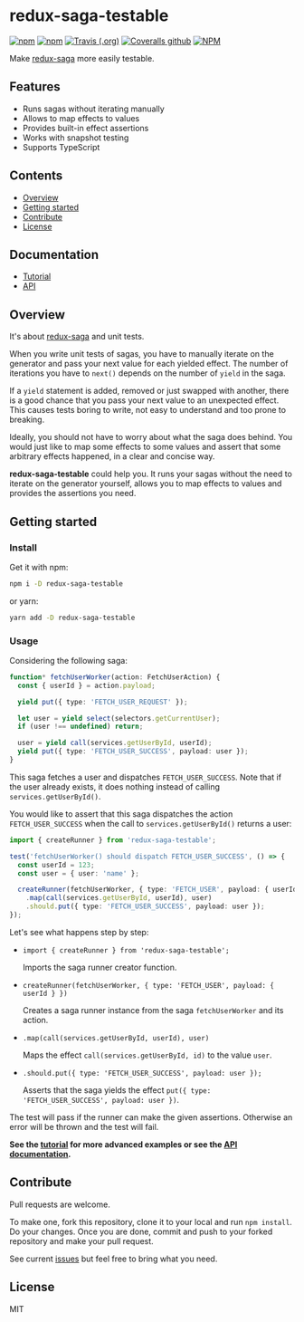 # redux-saga-testable

[![npm](https://img.shields.io/npm/v/redux-saga-testable)](https://www.npmjs.com/package/redux-saga-testable)
[![npm](https://img.shields.io/npm/dt/redux-saga-testable)](https://www.npmjs.com/package/redux-saga-testable)
[![Travis (.org)](https://img.shields.io/travis/jeromeludmann/redux-saga-testable)](https://travis-ci.org/jeromeludmann/redux-saga-testable)
[![Coveralls github](https://img.shields.io/coveralls/github/jeromeludmann/redux-saga-testable)](https://coveralls.io/github/jeromeludmann/redux-saga-testable)
[![NPM](https://img.shields.io/npm/l/redux-saga-testable)](/LICENSE)

Make [redux-saga](https://github.com/redux-saga/redux-saga) more easily testable.

## Features

- Runs sagas without iterating manually
- Allows to map effects to values
- Provides built-in effect assertions
- Works with snapshot testing
- Supports TypeScript

## Contents

- [Overview](#overview)
- [Getting started](#getting-started)
- [Contribute](#contribute)
- [License](#license)

## Documentation

- [Tutorial][tutorial]
- [API][api]

## Overview

It's about [redux-saga](https://github.com/redux-saga/redux-saga) and unit tests.

When you write unit tests of sagas, you have to manually iterate on the generator and pass your next value for each yielded effect. The number of iterations you have to `next()` depends on the number of `yield` in the saga.

If a `yield` statement is added, removed or just swapped with another, there is a good chance that you pass your next value to an unexpected effect. This causes tests boring to write, not easy to understand and too prone to breaking.

Ideally, you should not have to worry about what the saga does behind. You would just like to map some effects to some values and assert that some arbitrary effects happened, in a clear and concise way.

**redux-saga-testable** could help you. It runs your sagas without the need to iterate on the generator yourself, allows you to map effects to values and provides the assertions you need.

## Getting started

### Install

Get it with npm:

```sh
npm i -D redux-saga-testable
```

or yarn:

```sh
yarn add -D redux-saga-testable
```

### Usage

Considering the following saga:

```ts
function* fetchUserWorker(action: FetchUserAction) {
  const { userId } = action.payload;

  yield put({ type: 'FETCH_USER_REQUEST' });

  let user = yield select(selectors.getCurrentUser);
  if (user !== undefined) return;

  user = yield call(services.getUserById, userId);
  yield put({ type: 'FETCH_USER_SUCCESS', payload: user });
}
```

This saga fetches a user and dispatches `FETCH_USER_SUCCESS`. Note that if the user already exists, it does nothing instead of calling `services.getUserById()`.

You would like to assert that this saga dispatches the action `FETCH_USER_SUCCESS` when the call to `services.getUserById()` returns a user:

```ts
import { createRunner } from 'redux-saga-testable';

test('fetchUserWorker() should dispatch FETCH_USER_SUCCESS', () => {
  const userId = 123;
  const user = { user: 'name' };

  createRunner(fetchUserWorker, { type: 'FETCH_USER', payload: { userId } })
    .map(call(services.getUserById, userId), user)
    .should.put({ type: 'FETCH_USER_SUCCESS', payload: user });
});
```

Let's see what happens step by step:

- ```code
  import { createRunner } from 'redux-saga-testable';
  ```

  Imports the saga runner creator function.

- ```code
  createRunner(fetchUserWorker, { type: 'FETCH_USER', payload: { userId } })
  ```

  Creates a saga runner instance from the saga `fetchUserWorker` and its action.

- ```code
  .map(call(services.getUserById, userId), user)
  ```

  Maps the effect `call(services.getUserById, id)` to the value `user`.

- ```code
  .should.put({ type: 'FETCH_USER_SUCCESS', payload: user });
  ```

  Asserts that the saga yields the effect `put({ type: 'FETCH_USER_SUCCESS', payload: user })`.

The test will pass if the runner can make the given assertions. Otherwise an error will be thrown and the test will fail.

**See the [tutorial][tutorial] for more advanced examples or see the [API documentation][api].**

## Contribute

Pull requests are welcome.

To make one, fork this repository, clone it to your local and run `npm install`. Do your changes. Once you are done, commit and push to your forked repository and make your pull request.

See current [issues](https://github.com/jeromeludmann/redux-saga-testable/issues) but feel free to bring what you need.

## License

MIT

[api]: /docs/api.md
[tutorial]: /docs/tutorial.md
